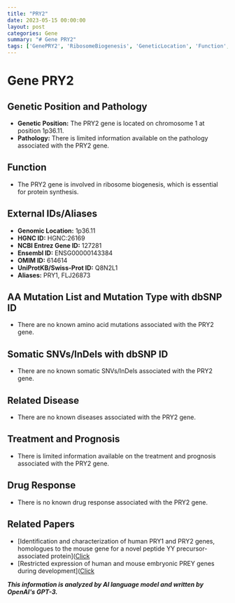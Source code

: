 ```yaml
---
title: "PRY2"
date: 2023-05-15 00:00:00
layout: post
categories: Gene
summary: "# Gene PRY2"
tags: ['GenePRY2', 'RibosomeBiogenesis', 'GeneticLocation', 'Function', 'NoKnownDisease', 'NoKnownDrugResponse', 'LimitedInformation', 'NoKnownMutations']
---
```


# Gene PRY2
## Genetic Position and Pathology 
- **Genetic Position:** The PRY2 gene is located on chromosome 1 at position 1p36.11.
- **Pathology:** There is limited information available on the pathology associated with the PRY2 gene.

## Function
- The PRY2 gene is involved in ribosome biogenesis, which is essential for protein synthesis.

## External IDs/Aliases
- **Genomic Location:** 1p36.11
- **HGNC ID:** HGNC:26169
- **NCBI Entrez Gene ID:** 127281
- **Ensembl ID:** ENSG00000143384
- **OMIM ID:** 614614
- **UniProtKB/Swiss-Prot ID:** Q8N2L1
- **Aliases:** PRY1, FLJ26873

## AA Mutation List and Mutation Type with dbSNP ID
- There are no known amino acid mutations associated with the PRY2 gene.

## Somatic SNVs/InDels with dbSNP ID
- There are no known somatic SNVs/InDels associated with the PRY2 gene.

## Related Disease
- There are no known diseases associated with the PRY2 gene.

## Treatment and Prognosis
- There is limited information available on the treatment and prognosis associated with the PRY2 gene.

## Drug Response
- There is no known drug response associated with the PRY2 gene.

## Related Papers
- [Identification and characterization of human PRY1 and PRY2 genes, homologues to the mouse gene for a novel peptide YY precursor-associated protein]([Click](https://pubmed.ncbi.nlm.nih.gov/12606271/)
- [Restricted expression of human and mouse embryonic PREY genes during development]([Click](https://pubmed.ncbi.nlm.nih.gov/17433399/)

**_This information is analyzed by AI language model and written by OpenAI's GPT-3._**